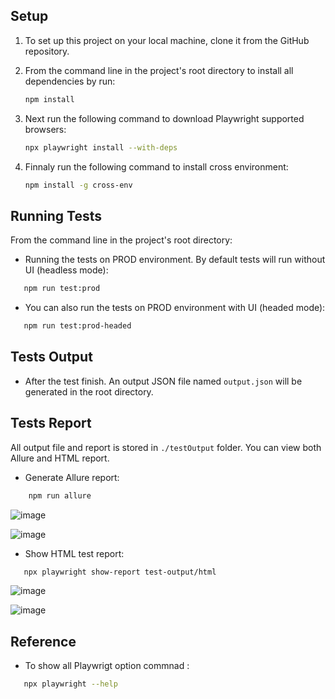 ## Setup

1. To set up this project on your local machine, clone it from the GitHub repository.
2. From the command line in the project's root directory to install all dependencies by run:

   ```bash
   npm install
   ```

3. Next run the following command to download Playwright supported browsers:

   ```bash
   npx playwright install --with-deps
   ```

4. Finnaly run the following command to install cross environment:

   ```bash
   npm install -g cross-env
   ```

## Running Tests

From the command line in the project's root directory:

- Running the tests on PROD environment. By default tests will run without UI (headless mode):

```bash
   npm run test:prod
```

- You can also run the tests on PROD environment with UI (headed mode):

```bash
   npm run test:prod-headed
```

## Tests Output

- After the test finish. An output JSON file named `output.json` will be generated in the root directory. 

## Tests Report

All output file and report is stored in `./testOutput` folder. You can view both Allure and HTML report.

- Generate Allure report:

```bash
    npm run allure
```

![image](https://user-images.githubusercontent.com/49904115/226183572-378e5947-48ae-4a7c-8c0b-1099aa595c9b.png)

![image](https://user-images.githubusercontent.com/49904115/226183625-5d952da2-31b7-4ac8-8fa4-1077bf184a08.png)

- Show HTML test report:

```bash
   npx playwright show-report test-output/html
```

![image](https://user-images.githubusercontent.com/49904115/226183172-4291f595-e606-4983-8599-aa121aa2c774.png)

![image](https://user-images.githubusercontent.com/49904115/226183242-287fd003-5149-41f3-b51f-5ac3463eb75d.png)

## Reference

- To show all Playwrigt option commnad :

```bash
   npx playwright --help
```
